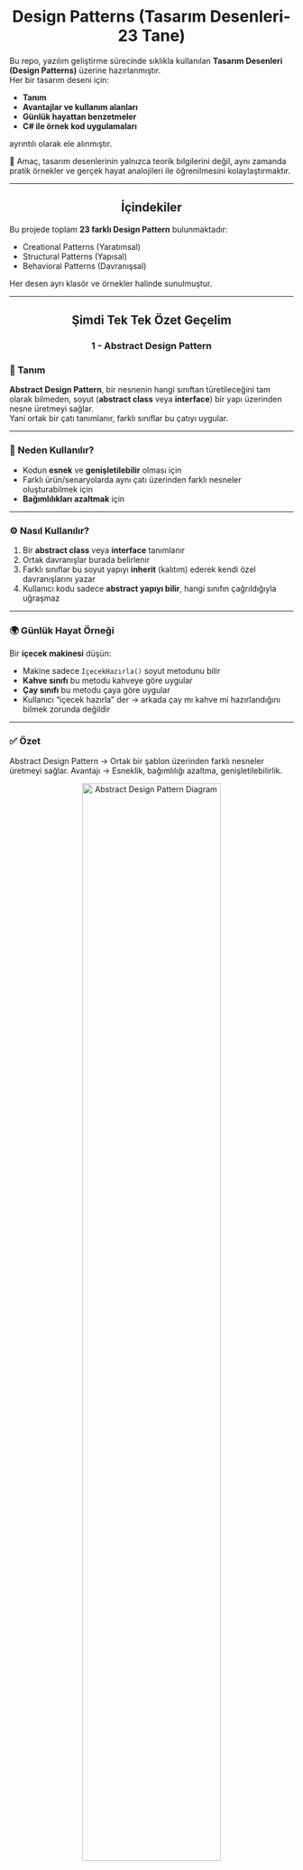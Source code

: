 <h1 align="center">Design Patterns (Tasarım Desenleri-23 Tane)</h1>

Bu repo, yazılım geliştirme sürecinde sıklıkla kullanılan **Tasarım Desenleri (Design Patterns)** üzerine hazırlanmıştır.  
Her bir tasarım deseni için:
 
- **Tanım**
- **Avantajlar ve kullanım alanları**   
- **Günlük hayattan benzetmeler**  
- **C# ile örnek kod uygulamaları**  

ayrıntılı olarak ele alınmıştır.  

📌 Amaç, tasarım desenlerinin yalnızca teorik bilgilerini değil, aynı zamanda pratik örnekler ve gerçek hayat analojileri ile öğrenilmesini kolaylaştırmaktır.  

---

<h2 align="center">İçindekiler</h2>

Bu projede toplam **23 farklı Design Pattern** bulunmaktadır:

- Creational Patterns (Yaratımsal)  
- Structural Patterns (Yapısal)  
- Behavioral Patterns (Davranışsal)  

Her desen ayrı klasör ve örnekler halinde sunulmuştur.  

---

<h2 align="center">Şimdi Tek Tek Özet Geçelim</h2>
<h3 align="center">1 - Abstract Design Pattern</h3>

### 📖 Tanım  
**Abstract Design Pattern**, bir nesnenin hangi sınıftan türetileceğini tam olarak bilmeden, soyut (**abstract class** veya **interface**) bir yapı üzerinden nesne üretmeyi sağlar.  
Yani ortak bir çatı tanımlanır, farklı sınıflar bu çatıyı uygular.

---

### 🎯 Neden Kullanılır?  
- Kodun **esnek** ve **genişletilebilir** olması için  
- Farklı ürün/senaryolarda aynı çatı üzerinden farklı nesneler oluşturabilmek için  
- **Bağımlılıkları azaltmak** için  

---

### ⚙️ Nasıl Kullanılır?  
1. Bir **abstract class** veya **interface** tanımlanır  
2. Ortak davranışlar burada belirlenir  
3. Farklı sınıflar bu soyut yapıyı **inherit** (kalıtım) ederek kendi özel davranışlarını yazar  
4. Kullanıcı kodu sadece **abstract yapıyı bilir**, hangi sınıfın çağrıldığıyla uğraşmaz  

---

### 🌍 Günlük Hayat Örneği  
Bir **içecek makinesi** düşün:  

- Makine sadece `IçecekHazırla()` soyut metodunu bilir  
- **Kahve sınıfı** bu metodu kahveye göre uygular  
- **Çay sınıfı** bu metodu çaya göre uygular  
- Kullanıcı “içecek hazırla” der → arkada çay mı kahve mi hazırlandığını bilmek zorunda değildir  

---
### ✅ Özet 

Abstract Design Pattern → Ortak bir şablon üzerinden farklı nesneler üretmeyi sağlar.
Avantajı → Esneklik, bağımlılığı azaltma, genişletilebilirlik.


<p align="center">
  <img src="https://github.com/user-attachments/assets/9e999a68-6dee-4f2f-a505-75a9d3449262" 
       alt="Abstract Design Pattern Diagram" 
       width="70%" />
</p>

---
<h3 align="center">2 - Adapter Design Pattern</h3>

### 📖 Tanım  
**Adapter Design Pattern**, uyumsuz iki sınıfı veya sistemi birbirine uyumlu hale getirmek için kullanılan yapısal bir tasarım desenidir.  
Bir çeşit **çevirmen / dönüştürücü** görevi görür.  

---

### 🎯 Neden Kullanılır?  
- Farklı **arayüzlere (interface)** sahip sınıfları birlikte çalıştırabilmek için  
- Eski kodları **değiştirmeden** yeni sisteme entegre etmek için  
- Kod tekrarını ve **karmaşıklığı azaltmak** için  

---

### ⚙️ Nasıl Kullanılır?  
1. Bir **hedef arayüz (Target Interface)** tanımlanır  
2. Bu arayüze uymayan bir mevcut sınıf (**Adaptee**) vardır  
3. **Adapter sınıfı**, bu mevcut sınıfı hedef arayüze uydurur  
4. Kullanıcı sadece **hedef arayüzü** kullanır, uyumsuzluğu fark etmez  

---

### 🌍 Günlük Hayat Örneği  
Bir **priz adaptörü** düşün:  

- Telefon şarj aletin **ABD fişine** göre tasarlanmış olabilir  
- Türkiye’deki priz ise uyumlu değildir  
- Bir **priz adaptörü** kullanarak cihazını şarj edebilirsin  
➡️ Burada:  
- **Priz = Sistem**  
- **Cihaz = Sınıf**  
- **Adaptör = Adapter Pattern**  
---
### ✅ Özet 
Adapter Design Pattern → Uyumsuz yapıları uyumlu hale getirir.
Avantajı → Eski ve yeni sistemleri birlikte çalıştırmak, kodu tekrar yazmadan entegre etmek.

<p align="center">
<img width="741" height="623" alt="image" src="https://github.com/user-attachments/assets/58e14418-f5e6-428e-8238-eef5dfa948a6" />
</p>

---
<h3 align="center">3 - Bridge Design Pattern</h3>

### 📖 Tanım  
**Bridge Design Pattern**, soyutlama (**Abstraction**) ile uygulama (**Implementation**) kısımlarını birbirinden ayırarak,  
ikisinin de bağımsız şekilde geliştirilebilmesini sağlayan yapısal bir tasarım desenidir.  

---

### 🎯 Neden Kullanılır?  
- Soyutlama ile uygulamanın birbirine **sıkı sıkıya bağlı olmasını engellemek** için  
- Hem soyutlamayı hem de uygulamayı **ayrı ayrı genişletebilmek** için  
- **Kod tekrarını azaltmak** ve **esnekliği artırmak** için  

---

### ⚙️ Nasıl Kullanılır?  
1. Bir **Abstraction (Soyutlama sınıfı)** tanımlanır → kullanıcı bu sınıf üzerinden sistemi görür  
2. Bir **Implementor (Uygulama arayüzü)** tanımlanır → detayların nasıl yapılacağını belirler  
3. **ConcreteImplementor** sınıfları bu arayüzü uygular  
4. **Abstraction** sınıfı, **implementasyonu** kullanarak işlemleri gerçekleştirir  

---

### 🌍 Günlük Hayat Örneği  
Bir **uzaktan kumanda** düşün:  

- **Abstraction** → Kumanda (kullanıcı sadece “aç/kapat” düğmesine basar)  
- **Implementor** → Elektronik cihaz arayüzü (TV, Radyo, Klima gibi)  
- **ConcreteImplementor** → TV sınıfı, Radyo sınıfı, Klima sınıfı  

➡️ Kullanıcı aynı kumanda ile farklı cihazları yönetebilir.  
Kumanda değişmeden cihaz türü değişebilir.  

---

### ✅ Özet  
- **Bridge Design Pattern** → Soyutlama ve uygulamayı birbirinden ayırarak esnek ve bağımsız geliştirme sağlar  
- **Avantajı** → Hem soyutlamanın hem de uygulamanın ayrı ayrı genişletilmesine izin verir, tekrar eden kodu azaltır  


<p align="center">
<img width=800" height="550" alt="image" src="https://github.com/user-attachments/assets/bc68ee25-5c30-4159-bc62-8f7437b953c3" />
</p>

---
<h3 align="center">4 - Builder Design Pattern</h3>

### 📖 Tanım  
**Builder Design Pattern**, karmaşık nesnelerin adım adım (**step by step**) oluşturulmasını sağlayan bir **yapılandırma (creational)** tasarım desenidir.  
Nesnenin **nasıl oluşturulacağı** ile **hangi parçalarının olacağı** birbirinden ayrılır.  

---

### 🎯 Neden Kullanılır?  
- Karmaşık nesneleri **yönetilebilir** şekilde kurmak için  
- Aynı nesnenin farklı tiplerini (**farklı kombinasyonlarla**) oluşturabilmek için  
- Kodun **okunabilirliğini** ve **bakımını kolaylaştırmak** için  

---

### ⚙️ Nasıl Kullanılır?  
1. **Product** (Ürün sınıfı) tanımlanır → oluşturulacak nesne  
2. Bir **Builder arayüzü** oluşturulur → hangi adımların olacağını belirtir  
3. **Concrete Builder** sınıfları → bu adımları farklı şekillerde uygular  
4. **Director** sınıfı → adımların sırasını yönetir  
5. Sonuç → farklı kombinasyonlarla aynı tipte ürünler üretilebilir  

---

### 🌍 Günlük Hayat Örneği  
Bir **hamburgerci** düşün:  

- **Product** → Hamburger  
- **Builder** → Hamburgerin adımları: ekmek seç, köfte ekle, sos ekle, içecek ekle  
- **Concrete Builder** → McDonald’s Burger Builder, Burger King Burger Builder (farklı içerikler)  
- **Director** → Kasadaki görevli “BigMac yap” dediğinde adımları sırasıyla uygular  

➡️ Sonuç: Aynı süreçle farklı türde hamburgerler hazırlanabilir  

---

### ✅ Özet  
- **Builder Design Pattern** → Karmaşık nesneleri adım adım inşa etmeyi sağlar  
- **Avantajı** → Farklı türde ürünleri aynı süreçle oluşturabilme, esneklik ve düzenli kod yapısı  


<p align="center">
<img width="778" height="723" alt="image" src="https://github.com/user-attachments/assets/6a1a71d9-5512-4a3b-9bf0-c996a3d99311" />
</p>

---
<h3 align="center">5 - Chain of Responsibility Design Pattern</h3>

### 📖 Tanım  
**Chain of Responsibility Design Pattern**, bir isteğin (**request**) birden fazla nesne tarafından **sırayla işlenmesini** sağlayan bir **davranışsal (behavioral)** tasarım desenidir.  
Hangi nesnenin isteği işleyeceği, çalışma zamanında zincir üzerinde belirlenir.  

---

### 🎯 Neden Kullanılır?  
- İsteği kimin ele alacağını **kodda sabitlememek** için  
- İstek farklı koşullara göre farklı nesneler tarafından işlenebilsin diye  
- **Sorumlulukları nesneler arasında paylaştırmak** ve bağımlılığı azaltmak için  

---

### ⚙️ Nasıl Kullanılır?  
1. Bir **Handler (işleyici) arayüzü** tanımlanır  
2. Her bir **ConcreteHandler**, bu arayüzü uygular  
   - İsteği işler ya da zincirdeki bir sonraki nesneye aktarır  
3. İstek **zincirin başına** gönderilir → uygun olan handler isteği işler  

---

### 🌍 Günlük Hayat Örneği  
Bir **şirket izin onayı süreci** düşün:  

- Çalışan **10 gün izin** istedi  
- **Handler 1 (Takım Lideri)** → 3 güne kadar izin onaylayabilir. 10 günse → üstüne yollar  
- **Handler 2 (Müdür)** → 7 güne kadar izin onaylayabilir. 10 günse → üstüne yollar  
- **Handler 3 (Genel Müdür)** → Daha uzun izinleri onaylar  

➡️ Çalışan sadece “izin isteği” gönderir.  
Kim onaylayacaksa zincir üzerinde karar verilir.  

---

### ✅ Özet  
- **Chain of Responsibility Pattern** → Bir isteği sırayla farklı nesnelerin ele almasına olanak tanır  
- **Avantajı** → İsteğin kim tarafından işleneceğini bilmeye gerek yoktur, zincir **dinamik** ve **esnektir**  


<p align="center">
<img width="800" height="560" alt="image" src="https://github.com/user-attachments/assets/d22154f9-8bba-44cb-95a2-4b4585b0666a" />

</p>
---
<h3 align="center">6 - Command Design Pattern</h3>

### 📖 Tanım  
**Command Design Pattern**, bir isteği (**işlemi**) nesneye dönüştüren **davranışsal (behavioral)** bir tasarım desenidir.  
Böylece işlemler **parametre gibi saklanabilir, kuyruklanabilir veya geri alınabilir (undo)**.  

---

### 🎯 Neden Kullanılır?  
- İstekleri **metot çağrısı yerine nesne** olarak temsil etmek için  
- İşlemleri **kuyruklamak, loglamak veya geri almak (undo/redo)** için  
- **Çağıran (Invoker)** ile **işlemi yapan (Receiver)** sınıflarını birbirinden ayırmak için  

---

### ⚙️ Nasıl Kullanılır?  
1. Bir **Command arayüzü** tanımlanır → `Execute()` metodu içerir  
2. **ConcreteCommand** sınıfları → belirli bir işlemi (**Receiver** üzerinde) tanımlar  
3. **Receiver** → asıl işi yapan sınıftır  
4. **Invoker** → komutu çağırır ama nasıl yapıldığını bilmez  
5. **Client** → hangi komutun kullanılacağını belirler  

---

### 🌍 Günlük Hayat Örneği  
Bir **akıllı ev kumandası** düşün:  

- **Command** → `ICommand` arayüzü (`Execute`)  
- **ConcreteCommand** → “Lambayı Aç Komutu”, “Televizyonu Kapat Komutu”  
- **Receiver** → Lamba, Televizyon (gerçek cihaz)  
- **Invoker** → Kumanda (hangi tuşa basıldığını bilir ama arkada hangi cihazın çalıştığını bilmez)  
- **Kullanıcı** → “1’e bas” der → kumanda lambayı açar  

---

### ✅ Özet  
- **Command Pattern** → İstekleri nesneye çevirerek parametre gibi saklanmasını, kuyruklanmasını, loglanmasını veya geri alınmasını sağlar  
- **Avantajı** → Esneklik, gevşek bağlılık, undo/redo desteği  

---

<p align="center">
 <img width="788" height="658" alt="image" src="https://github.com/user-attachments/assets/c1c0c68c-263e-465e-8a7d-654cbc31c48d" />
</p>


-----
<h3 align="center">7 - Composite Design Pattern</h3>

### 📖 Tanım  
**Composite Design Pattern**, ağaç yapısındaki nesneleri (**bütün–parça ilişkisini**) aynı şekilde kullanmayı sağlayan bir **yapısal (structural)** tasarım desenidir.  
Yani tek bir nesne ile bir grup nesne **aynı arayüz üzerinden** yönetilir.  

---

### 🎯 Neden Kullanılır?  
- **Bireysel nesneler** ile **grup nesnelerini** aynı şekilde işlemek için  
- **Hiyerarşik (ağaç) yapılarda** kodu basitleştirmek için  
- “**Tekil–Grup farkı**” olmadan işlemler yapabilmek için  

---

### ⚙️ Nasıl Kullanılır?  
1. Bir **Component (bileşen arayüzü)** tanımlanır  
2. **Leaf (yaprak sınıf)** → Alt elemanı olmayan sınıf (ör. ürün)  
3. **Composite (bileşik sınıf)** → Alt elemanları tutar ve yönetir (ör. kategori)  
4. **Client** → Hem **Leaf** hem de **Composite** nesneleri aynı arayüz üzerinden kullanır  

---

### 🌍 Günlük Hayat Örneği  
Bir **dosya sistemi** düşün:  

- **Leaf** → Dosya (altı yoktur)  
- **Composite** → Klasör (içinde dosya veya başka klasör olabilir)  
- **Kullanıcı** → “Boyut hesapla” dediğinde;  
  - Tek bir dosyanın boyutunu alabilir  
  - Bir klasörün içindeki tüm dosyaların toplam boyutunu da alabilir  

---

### ✅ Özet  
- **Composite Pattern** → Tekil nesneler ile grup nesnelerini aynı şekilde yönetmeyi sağlar  
- **Avantajı** → Hiyerarşik yapıları sadeleştirir, kod tekrarını azaltır  

---

<p align="center">
<img width="850" height="734" alt="image" src="https://github.com/user-attachments/assets/940e3bf7-8373-4394-9881-7e0822d51768" />
</p>

---

<h3 align="center">8 - CQRS (Command Query Responsibility Segregation)</h3>

### 📖 Tanım  
**CQRS (Command Query Responsibility Segregation)** bir **tasarım yaklaşımıdır**.  
Okuma (**Query**) ve Yazma (**Command**) işlemlerinin farklı mantıklarla ele alınmasını sağlar.  

---

### 🎯 Neden Kullanılır?  
- Veri **okuma** ve **yazma** işlemlerinin ihtiyaçları farklıdır → ayrı yönetilirse **performans ve esneklik artar**  
- Büyük sistemlerde **karmaşayı azaltmak** için  
- **Sorgular (read)** → hızlı ve optimize olmalı  
- **Komutlar (write)** → iş kurallarına uymalıdır  

---

### ⚙️ Nasıl Kullanılır?  
1. **Command** → Sistemde değişiklik yapan işlemler (insert, update, delete)  
2. **Query** → Sistemde sadece veri getiren işlemler  
3. Bu ikisi farklı **handler sınıflarında** yazılır  
4. Ortak bir **Mediator** veya benzer yapı (örn. MediatR) üzerinden çağrılır  

---

### 🌍 Günlük Hayat Örneği  
Bir **restoran** düşün:  

- **Command (Yazma)** → Garsona sipariş vermek (sistemde değişiklik olur, mutfağa bilgi gider)  
- **Query (Okuma)** → Garsona “Siparişim hazır mı?” diye sormak (sadece bilgi gelir, sistemde değişiklik olmaz)  

➡️ Sipariş vermek ile siparişi sorgulamak farklı süreçlerdir, ama aynı sistem üzerinden yönetilir.  

---

### ✅ Özet  
- **CQRS Pattern** → Okuma ve yazma işlemlerini ayırarak kodu sadeleştirir ve ölçeklenebilir hale getirir  
- **Avantajı** → Performans artışı, okunabilir kod, karmaşanın azalması  

---

<p align="center">
<img width="807" height="734" alt="image" src="https://github.com/user-attachments/assets/1d05a521-753d-40ba-a0e8-9e3146a996dd" />

</p>

--



<h3 align="center">9 - Decorator Design Pattern</h3>

### 📖 Tanım  
**Decorator Design Pattern**, bir nesnenin davranışlarını **değiştirmek** veya **genişletmek** için kullanılan bir **yapısal (structural)** tasarım desenidir.  
Bunu **kalıtım yerine dinamik olarak sarmalama (wrapping)** ile yapar.  

---

### 🎯 Neden Kullanılır?  
- Mevcut sınıfı **değiştirmeden yeni özellikler eklemek** için  
- **Kod tekrarını önlemek** için  
- Farklı kombinasyonlarla **esnek özellikler** oluşturabilmek için  

---

### ⚙️ Nasıl Kullanılır?  
1. Bir **Component** arayüzü tanımlanır  
2. **ConcreteComponent** → Bu arayüzü uygular (temel sınıf)  
3. **Decorator** → Component arayüzünü uygular ama içinde başka bir Component referansı tutar  
4. **ConcreteDecorator** sınıfları → Temel sınıfa yeni davranış ekler  

---

### 🌍 Günlük Hayat Örneği  
Bir **kahve siparişi** düşün:  

- **Component** → Sade Kahve  
- **ConcreteDecorator 1** → Süt eklenmiş kahve  
- **ConcreteDecorator 2** → Çikolata eklenmiş kahve  
- İstediğin kadar dekoratör eklersin → **Sütlü + Çikolatalı + Kremalı kahve**  

➡️ Temel kahve değişmez, sadece **üzerine özellikler eklenir**  

---

### ✅ Özet  
- **Decorator Pattern** → Bir nesneye dinamik olarak yeni özellikler ekler  
- **Avantajı** → Esneklik, kod tekrarını azaltma, kalıtım kullanmadan genişletme  

---

<p align="center">
 <img width="779" height="713" alt="image" src="https://github.com/user-attachments/assets/e7f83dda-e7d9-41a3-8ae5-2ae83d74f02e" />
</p
  
---
<h3 align="center">10 - Facade Design Pattern</h3>

### 📖 Tanım  
**Facade Design Pattern**, karmaşık bir sistemi **tek bir basit arayüz** ile kullanmayı sağlayan bir **yapısal (structural)** tasarım desenidir.  
Yani birçok sınıfın karmaşık işlemleri, kullanıcıya sade bir **kapı (facade)** üzerinden sunulur.  

---

### 🎯 Neden Kullanılır?  
- Kullanıcıyı sistemin **karmaşasından korumak** için  
- Alt sistemlere doğrudan erişimi engelleyip, **tek noktadan yönetim** sağlamak için  
- Kodun **okunabilirliğini** ve **bakımını kolaylaştırmak** için  

---

### ⚙️ Nasıl Kullanılır?  
1. Sistemde birçok **karmaşık sınıf** vardır (**Subsystems**)  
2. Bir **Facade sınıfı**, bu sınıfları içinde barındırır  
3. Kullanıcı sadece **Facade** üzerinden işlem yapar, detayları bilmek zorunda kalmaz  

---

### 🌍 Günlük Hayat Örneği  
Bir **otel resepsiyonu** düşün:  

- **Müşteri** sadece resepsiyon görevlisi ile konuşur  
- **İşlemler**: Oda ayarlamak, restoran rezervasyonu yapmak, temizlik istemek → resepsiyon ilgili birimlere iletir  
- **Müşteri** otelin tüm detaylarını bilmez, sadece resepsiyon ile iletişim kurar  

➡️ Burada:  
- **Resepsiyon → Facade**  
- **Arka plandaki otel birimleri → Subsystem’ler**  

---

### ✅ Özet  
- **Facade Pattern** → Karmaşık sistemlere basit bir giriş noktası sağlar  
- **Avantajı** → Kullanıcıya kolaylık, sisteme düzen, bağımlılıkların azalması  


<p align="center">
  <img width="816" height="528" alt="image" src="https://github.com/user-attachments/assets/380001d2-1f27-41bc-aced-c8bff2387c85" />
</p>

---
<h3 align="center">11 - Factory Design Pattern</h3>

### 📖 Tanım  
**Factory Design Pattern**, nesne oluşturma işini doğrudan `new` ile yapmak yerine,  
tek bir **fabrika (factory)** sınıfı üzerinden gerçekleştiren bir **oluşturucu (creational)** tasarım desenidir.  

---

### 🎯 Neden Kullanılır?  
- Nesne oluşturma sürecini **merkezileştirmek** için  
- **Kod tekrarını azaltmak** için  
- Hangi sınıfın oluşturulacağını **çalışma zamanında belirlemek** için  

---

### ⚙️ Nasıl Kullanılır?  
1. Bir **Product arayüzü** tanımlanır  
2. Farklı sınıflar (**Concrete Products**) bu arayüzü uygular  
3. Bir **Factory sınıfı**, hangi product’ın üretileceğine karar verir  
4. **Client (kullanıcı)** → Sadece Factory’i çağırır, hangi sınıfın döneceğini bilmez  

---

### 🌍 Günlük Hayat Örneği  
Bir **araç kiralama ofisi** düşün:  

- **Product** → Araç arayüzü (**IAraç**)  
- **Concrete Products** → Araba, Motosiklet, Minibüs  
- **Factory** → Müşterinin ihtiyacına göre uygun aracı üretir  
- **Kullanıcı** → “Bana bir araç lazım” der → hangi sınıfın verileceğini bilmez, **Factory karar verir**  

---

### ✅ Özet  
- **Factory Pattern** → Nesne oluşturma sürecini merkezi bir fabrika sınıfına devreder  
- **Avantajı** → Gevşek bağlılık, kolay genişletilebilirlik, kod tekrarının azalması  

---

<p align="center">
<img width="871" height="692" alt="image" src="https://github.com/user-attachments/assets/a1873dde-7151-46b9-959d-3c98938b0c8f" />
</p
  
---
<h3 align="center">12 - Flyweight Design Pattern</h3>

### 📖 Tanım  
**Flyweight Design Pattern**, çok sayıda benzer nesnenin hafızada tekrar tekrar oluşturulmasını engelleyip,  
ortak verileri paylaşarak **bellek kullanımını optimize eden** bir **yapısal (structural)** tasarım desenidir.  

---

### 🎯 Neden Kullanılır?  
- **Bellek tüketimini azaltmak** için  
- Aynı özelliklere sahip nesnelerin tekrar tekrar oluşturulmasını engellemek için  
- Büyük ölçekli sistemlerde **performansı artırmak** için  

---

### ⚙️ Nasıl Kullanılır?  
1. Nesnenin **içsel (intrinsic)** verileri tanımlanır → paylaşılabilir, ortak özellikler  
2. **Dışsal (extrinsic)** veriler çalışma sırasında dışarıdan gönderilir → her nesneye özel bilgiler  
3. Bir **Flyweight Factory** sınıfı nesneleri üretir ve paylaşır  

---

### 🌍 Günlük Hayat Örneği  
Bir **oyun** düşün:  

- Oyunda **10.000 ağaç** var  
- Her ağacın türü, rengi, dokusu aslında aynı olabilir → bu bilgiler **intrinsic (ortak)** olarak saklanır  
- Ama her ağacın **konumu farklıdır** → bu bilgi **extrinsic (dışarıdan verilen)** olur  
- ➡️ Böylece 10.000 nesne yerine ortak birkaç nesne hafızada tutulur, **RAM dolmaz**  

---

### ✅ Özet  
- **Flyweight Pattern** → Ortak verileri paylaşarak bellek kullanımını azaltır  
- **Avantajı** → Hafıza optimizasyonu, performans artışı, tekrar eden nesnelerden kaçınma  

---

<p align="center">
 <img width="953" height="733" alt="image" src="https://github.com/user-attachments/assets/dad3b586-ae3e-41e1-b1cc-eb3a9285d4b7" />
</p>
---
<h3 align="center">13 - Iterator Design Pattern</h3>

### 📖 Tanım  
**Iterator Design Pattern**, bir koleksiyonun (liste, dizi, ağaç vb.) içindeki elemanlara,  
koleksiyonun iç yapısını bilmeden **sırayla erişmeyi** sağlayan bir **davranışsal (behavioral)** tasarım desenidir.  

---

### 🎯 Neden Kullanılır?  
- Koleksiyonun nasıl saklandığını bilmeden **elemanlarına erişmek** için  
- Aynı koleksiyon üzerinde farklı **dolaşma (iteration) yöntemleri** tanımlayabilmek için  
- Kodun **okunabilirliğini artırmak** için  

---

### ⚙️ Nasıl Kullanılır?  
1. Bir **Iterator arayüzü** tanımlanır → `HasNext()`, `Next()` metotlarını içerir  
2. **ConcreteIterator** → Koleksiyondaki elemanlara erişimi gerçekleştirir  
3. **Aggregate (Collection) arayüzü** → `CreateIterator()` metodunu sağlar  
4. **ConcreteAggregate** → Iterator’u döndürür  
5. **Client** → Sadece iterator üzerinden elemanlara erişir  

---

### 🌍 Günlük Hayat Örneği  
Bir **kitaplık** düşün:  

- Kitaplıkta çok sayıda kitap var  
- **Iterator** → “Sonraki kitabı getir”, “Başka kitap var mı?” sorularını yönetir  
- Kullanıcı kitaplığın iç yapısını (**kitaplar liste mi, raflarda mı, alfabetik mi?**) bilmeden sırayla kitaplara erişebilir  

---

### ✅ Özet  
- **Iterator Pattern** → Koleksiyon elemanlarına sırayla erişmeyi sağlar, iç yapıyı gizler  
- **Avantajı** → Esneklik, **kapsülleme (encapsulation)**, farklı dolaşma yöntemlerine imkan tanıma  

---

<p align="center">
<img width="762" height="750" alt="image" src="https://github.com/user-attachments/assets/3ea73fbd-a7e9-4f76-848e-1d6cf86afd16" />
</p>
---

<h3 align="center">14 - Mediator Design Pattern</h3>

### 📖 Tanım  
**Mediator Design Pattern**, nesneler arasındaki **doğrudan iletişimi engelleyip**,  
onların bir **aracı (mediator)** üzerinden haberleşmesini sağlayan bir **davranışsal (behavioral)** tasarım desenidir.  

---

### 🎯 Neden Kullanılır?  
- Nesneler arasındaki **bağımlılığı azaltmak** için  
- Karmaşık iletişim ağını **tek bir merkezden yönetmek** için  
- Kodun **okunabilirliğini** ve **bakımını kolaylaştırmak** için  

---

### ⚙️ Nasıl Kullanılır?  
1. Bir **Mediator arayüzü** tanımlanır → iletişimi yöneten metotları içerir  
2. **ConcreteMediator** → Nesneler arasındaki etkileşimi koordine eder  
3. **Colleague (katılımcılar)** → Sadece **mediator** ile konuşur, birbirleriyle doğrudan konuşmaz  

---

### 🌍 Günlük Hayat Örneği  
Bir **hava trafik kontrol kulesi** düşün:  

- **Uçaklar (Colleague)** → Doğrudan birbirleriyle konuşmaz  
- **Kontrol Kulesi (Mediator)** → Uçaklarla iletişim kurar  
- **Görev** → İniş–kalkış sırasını ayarlamak, çarpışmaları önlemek  

➡️ Böylece **karmaşa engellenir**, iletişim düzenli olur  

---

### ✅ Özet  
- **Mediator Pattern** → Nesneler arasındaki iletişimi merkezi bir aracı üzerinden yönetir  
- **Avantajı** → Bağımlılıkları azaltır, karmaşık ilişkileri sadeleştirir, bakımı kolaylaştırır  

---

<p align="center">
 <img width="949" height="733" alt="image" src="https://github.com/user-attachments/assets/83f69410-1999-470d-ba75-cb5d712426f6" />
</p>
---
<h3 align="center">15 - Memento Design Pattern</h3>

### 📖 Tanım  
**Memento Design Pattern**, bir nesnenin geçmiş durumunu kaydedip gerektiğinde bu duruma geri dönmesini sağlayan bir **davranışsal (behavioral)** tasarım desenidir.  

---

### 🎯 Neden Kullanılır?  
- Nesnenin **durumunu (state) saklamak** için  
- **Undo (geri al)** veya **rollback** gibi özellikleri uygulamak için  
- Nesnenin iç yapısını dışarıya açmadan **geçmişe dönmesini sağlamak** için  

---

### ⚙️ Nasıl Kullanılır?  
1. **Originator** → Durumu oluşturan ve değiştiren sınıf  
2. **Memento** → Originator’un durumunu saklayan sınıf (genellikle `private`)  
3. **Caretaker** → Memento nesnesini saklar ama içeriğini bilmez. Gerekirse geri yükler  

---

### 🌍 Günlük Hayat Örneği  
Bir **metin editörü (Word, Notepad)** düşün:  

- **Originator** → Editör (yazı yazıyorsun)  
- **Memento** → Kaydedilmiş sürüm (**Ctrl + S**)  
- **Caretaker** → Geri al / ileri al (**Undo / Redo**) özelliği  

➡️ Kullanıcı yanlışlıkla bir satırı sildiğinde → “Undo” yapar, eski sürüme döner  

---

### ✅ Özet  
- **Memento Pattern** → Nesnenin geçmiş durumlarını kaydedip geri yüklemeye imkan tanır  
- **Avantajı** → Undo/redo, sürüm yönetimi, veri kaybını önleme  

<p align="center">
 <img width="752" height="720" alt="image" src="https://github.com/user-attachments/assets/1c44a3ab-0453-4572-94e0-f6d5245ad85a" />
</p>---

<h3 align="center">16 - Observer Design Pattern</h3>

### 📖 Tanım  
**Observer Design Pattern**, bir nesnede (**Subject**) olan değişikliğin,  
ona bağlı diğer nesnelere (**Observers**) **otomatik olarak bildirilmesini** sağlayan bir  
**davranışsal (behavioral)** tasarım desenidir.  

---

### 🎯 Neden Kullanılır?  
- Nesneler arasındaki **bağımlılığı azaltmak** için  
- Bir nesnede değişiklik olduğunda bağlı olanların **otomatik güncellenmesi** için  
- **Olay–dinleyici (event-listener)** mantığını uygulamak için  

---

### ⚙️ Nasıl Kullanılır?  
1. **Subject** → Gözlemlenen nesne, observer listesini tutar  
2. **Observer arayüzü** → `Update()` metodu içerir  
3. **ConcreteObserver** → Subject’teki değişikliklere tepki verir  
4. Subject değiştiğinde → Tüm observer’lara haber gönderilir  

---

### 🌍 Günlük Hayat Örneği  
Bir **YouTube kanalı** düşün:  

- **Subject** → Kanal  
- **Observers** → Aboneler  
- Kanal yeni video yüklediğinde (**durum değişir**) → Tüm abonelere bildirim gider  
- Aboneler videoyu izleyip kendi aksiyonlarını alır  

---

### ✅ Özet  
- **Observer Pattern** → Bir nesnedeki değişikliklerin otomatik olarak diğer nesnelere duyurulmasını sağlar  
- **Avantajı** → Olay tabanlı sistem kurma, gevşek bağlılık, kolay genişletilebilirlik  

---

<p align="center">
 <img width="852" height="764" alt="image" src="https://github.com/user-attachments/assets/76949351-f5aa-44ea-a69d-05f0e353ce6b" />
</p>
<h3 align="center">17 - Prototype Design Pattern</h3>

### 📖 Tanım  
**Prototype Design Pattern**, mevcut bir nesnenin **kopyalanarak (clone edilerek)**  
yeni bir nesne oluşturulmasını sağlayan bir **oluşturucu (creational)** tasarım desenidir.  

---

### 🎯 Neden Kullanılır?  
- Nesne oluşturma **maliyetli** (çok zaman alan ya da pahalı) olduğunda  
- Bir nesneyi baştan üretmek yerine **var olanın kopyasını** almak için  
- Nesnenin **başlangıç ayarlarını tekrar tekrar yazmamak** için  

---

### ⚙️ Nasıl Kullanılır?  
1. Bir **Prototype arayüzü** tanımlanır → `Clone()` metodu içerir  
2. **ConcretePrototype** sınıfları, kendilerini kopyalayacak şekilde `Clone()` metodunu uygular  
3. **Client**, `new` ile değil → `Clone()` ile yeni nesne elde eder  

---

### 🌍 Günlük Hayat Örneği  
Bir **fotokopi makinesi** düşün:  

- Elinde bir belge (**orijinal nesne**) var  
- **Fotokopi çekince** → aynı içeriğe sahip bir kopya elde edersin  
- Orijinal belgedeki bilgileri tekrar yazmana gerek kalmaz  

---

### ✅ Özet  
- **Prototype Pattern** → Nesneleri `new` ile sıfırdan üretmek yerine, mevcut nesneyi **kopyalayarak** oluşturur  
- **Avantajı** → Hız, performans, tekrar eden ayarları engelleme  

---

<p align="center">
  <img width="834" height="762" alt="image" src="https://github.com/user-attachments/assets/f6e6f6d4-126e-47b6-98d5-c2f5831b624e" />
</p>

---
<h3 align="center">18 - Proxy Design Pattern</h3>

### 📖 Tanım  
**Proxy Design Pattern**, başka bir nesneye **erişimi kontrol etmek** için kullanılan bir **yapısal (structural)** tasarım desenidir.  
Proxy, gerçek nesnenin yerine geçer ama asıl işi gerekirse **Real Subject**’e yönlendirir.  

---

### 🎯 Neden Kullanılır?  
- Nesneye **doğrudan erişimi sınırlandırmak** için  
- Nesneye erişmeden önce **güvenlik, önbellekleme (cache), loglama** gibi ek işlemler yapmak için  
- **Ağ üzerinden**, uzaktaki nesnelerle çalışırken (**Remote Proxy**)  

---

### ⚙️ Nasıl Kullanılır?  
1. Bir **Subject arayüzü** tanımlanır  
2. **RealSubject** → Asıl işi yapan sınıf  
3. **Proxy** → Subject arayüzünü uygular ama isteği önce kendinde işler, gerekirse **RealSubject**’e yönlendirir  
4. **Client** → Proxy üzerinden **RealSubject**’e ulaşır  

---

### 🌍 Günlük Hayat Örneği  
Bir **güvenlikli bina** düşün:  

- **RealSubject** → Patronun odası  
- **Proxy** → Güvenlik görevlisi  
- **Çalışan** → Doğrudan patronun odasına giremez → önce güvenliğe gelir  
- **Güvenlik (Proxy)** → Kimlik kontrolü yapar, uygun görürse patrona yönlendirir  

---

### ✅ Özet  
- **Proxy Pattern** → Nesneye erişim kontrolü sağlar  
- **Avantajı** → Güvenlik, performans (cache), uzaktan erişim kolaylığı  

---

<p align="center">
  <img width="759" height="471" alt="image" src="https://github.com/user-attachments/assets/dddb5f9e-a608-4a28-bd38-1c5a12ae7570" />
</p>

---

<h3 align="center">19 - Repository Pattern</h3>

### 📖 Tanım  
**Repository Pattern**, uygulamada kullanılan veriye erişim (**CRUD**) işlemlerini tek bir yerde toplayarak,  
iş mantığı ile veritabanı arasına bir **aracı katman** koyan bir tasarım desenidir.  

---

### 🎯 Neden Kullanılır?  
- Veritabanı sorgularını **tekrarlamamak** için  
- İş katmanını (**service/controller**) veritabanı bağımlılıklarından **ayırmak** için  
- **Test edilebilirliği** ve **bakımı kolaylaştırmak** için  

---

### ⚙️ Nasıl Kullanılır?  
1. Bir **`IRepository<T>` arayüzü** yazılır → `GetAll()`, `GetById()`, `Add()`, `Update()`, `Delete()` gibi metotlar içerir  
2. **Concrete Repository** sınıfı, bu arayüzü uygular ve **EF Core / Dapper / ADO.NET** gibi teknolojilerle gerçek sorguları çalıştırır  
3. **Service katmanı** → Repository üzerinden veriye erişir  
4. **Controller** → Servisi çağırır, veritabanı detaylarını bilmez  

---

### 🌍 Günlük Hayat Örneği  
Bir **alışveriş sitesi** düşün:  

- **Database** → Depo (ürünler orada saklanıyor)  
- **Repository** → Depo görevlisi  
- **Service** → Satış görevlisi  
- **Müşteri (Controller)** → “Bana ürün getir” der, ama deponun nasıl düzenlendiğini bilmez.  
  Depo görevlisi (**Repository**) ürünü bulur ve satış görevlisine verir.  

---

### ✅ Özet  
- **Repository Pattern** → Veritabanı ile iş katmanı arasına soyutlama katmanı koyar  
- **Avantajı** → Kod tekrarını azaltır, bağımlılığı düşürür, test etmeyi kolaylaştırır  

---

<p align="center">
<img width="886" height="674" alt="image" src="https://github.com/user-attachments/assets/ec94217b-06ee-4fc8-b459-31773c7f65dd" />
</p
 
---
<h3 align="center">20 - Singleton Design Pattern</h3>

### 📖 Tanım  
**Singleton Design Pattern**, bir sınıfın yalnızca **tek bir örneğinin (instance)** oluşturulmasını  
ve bu örneğe **global erişim** sağlanmasını garanti eden bir **oluşturucu (creational)** tasarım desenidir.  

---

### 🎯 Neden Kullanılır?  
- Uygulama genelinde ortak kullanılacak bir nesne gerektiğinde (**Logger, Cache, Config**)  
- Gereksiz **bellek tüketimini engellemek** için  
- **Merkezi yönetim** ve kontrol sağlamak için  

---

### ⚙️ Nasıl Kullanılır?  
1. Sınıfın **constructor’ı private** yapılır → dışarıdan `new`’lenemez  
2. Sınıf içinde **static bir instance** tutulur  
3. `GetInstance()` metodu ile bu tek örneğe erişilir  
4. Her çağrıda **aynı nesne** döndürülür  

---

### 🌍 Günlük Hayat Örneği  
Bir **ülkenin cumhurbaşkanı** düşün:  

- Her ülkede aynı anda **tek bir cumhurbaşkanı** vardır  
- Halk veya kurumlar ona erişmek isterse → **aynı kişiye** ulaşır  
- Yeni seçim olana kadar başka bir **“new” yapılamaz**  

---

### ✅ Özet  
- **Singleton Pattern** → Bir sınıfın sadece tek bir örneği olmasını sağlar  
- **Avantajı** → Global erişim, kaynak tasarrufu, merkezi kontrol  

---

<p align="center">
<img width="751" height="676" alt="image" src="https://github.com/user-attachments/assets/17d5e0db-6d8c-4790-9a63-a8f0a006fb45" />
</p

 ---
 <h3 align="center">21 - State Design Pattern</h3>

### 📖 Tanım  
**State Design Pattern**, bir nesnenin **iç durumuna göre davranışlarını dinamik olarak değiştirmesini** sağlayan bir  
**davranışsal (behavioral)** tasarım desenidir.  
Yani nesne, sanki farklı sınıflara aitmiş gibi farklı şekillerde davranır.  

---

### 🎯 Neden Kullanılır?  
- Nesnenin davranışlarının **durumuna bağlı** olarak değişmesi gerektiğinde  
- `if-else` veya `switch` gibi karmaşık kontrol bloklarından **kurtulmak** için  
- Durum değişimlerini daha **okunabilir** ve **yönetilebilir** hale getirmek için  

---

### ⚙️ Nasıl Kullanılır?  
1. Bir **State arayüzü** tanımlanır → her durumda yapılacak davranışlar burada yer alır  
2. **ConcreteState** sınıfları → Bu arayüzü uygular ve kendi özel davranışlarını yazar  
3. **Context sınıfı** → Mevcut durumu (**state**) tutar ve davranışları ona devreder  
4. Durum değiştikçe → context nesnenin davranışı da değişir  

---

### 🌍 Günlük Hayat Örneği  
Bir **trafik ışığı** düşün:  

- **State arayüzü** → `Handle()` (ışığın duruma göre davranışı)  
- **Concrete States** → Kırmızı, Sarı, Yeşil  
- **Context** → Trafik lambası  
- Lambanın rengi değiştikçe → sürücülere verilen mesaj da değişir  

---

### ✅ Özet  
- **State Pattern** → Nesnenin durumuna göre davranışlarını değiştirmesini sağlar  
- **Avantajı** → Karmaşık `if-else` yapılarından kurtarır, kodu daha okunabilir ve esnek hale getirir  

---

<p align="center">
 <img width="749" height="722" alt="image" src="https://github.com/user-attachments/assets/6f4d296c-9a1b-4d93-8f6b-43c3f0df3d4f" />
</p>

---
<h3 align="center">22 - Strategy Design Pattern</h3>

### 📖 Tanım  
**Strategy Design Pattern**, birbirinin yerine kullanılabilen farklı algoritmaları tanımlayıp,  
bunları **çalışma zamanında seçmeye** imkân veren bir **davranışsal (behavioral)** tasarım desenidir.  

---

### 🎯 Neden Kullanılır?  
- Farklı algoritmalar arasında **kolayca geçiş** yapmak için  
- `if-else` yığınına girmeden **esnek bir yapı** kurmak için  
- **Kod tekrarını azaltmak** ve genişletilebilirliği artırmak için  

---

### ⚙️ Nasıl Kullanılır?  
1. Bir **Strategy arayüzü** tanımlanır → ortak metotları içerir  
2. **ConcreteStrategy** sınıfları → Farklı algoritmaları uygular  
3. **Context** → Hangi stratejinin kullanılacağını belirler ve çalıştırır  
4. **Runtime (çalışma zamanı)** → Algoritma kolayca değiştirilebilir  

---

### 🌍 Günlük Hayat Örneği  
Bir **navigasyon uygulaması** düşün:  

- **Strategy** → `IRotaCiz` arayüzü  
- **ConcreteStrategy** → “En kısa yol”, “En hızlı yol”, “Toll-free yol” gibi farklı rota algoritmaları  
- **Context** → Navigasyon cihazı  
- **Kullanıcı** → “En kısa yol” yerine “En hızlı yol” seçtiğinde algoritma değişir ama sistem aynı kalır  

---

### ✅ Özet  
- **Strategy Pattern** → Algoritmalar arasında kolayca seçim yapmayı sağlar  
- **Avantajı** → Esneklik, kod tekrarını azaltma, çalışma zamanında algoritma değiştirme  

---

<p align="center">
  <img src="https://github.com/user-attachments/assets/xxxxx-strategy-pattern-diagram" 
       alt="Strategy Design Pattern Diagram" 
       width="70%" />
</p>
<h3 align="center">22 - Strategy Design Pattern</h3>

### 📖 Tanım  
**Strategy Design Pattern**, birbirinin yerine kullanılabilen farklı algoritmaları tanımlayıp,  
bunları **çalışma zamanında seçmeye** imkân veren bir **davranışsal (behavioral)** tasarım desenidir.  

---

### 🎯 Neden Kullanılır?  
- Farklı algoritmalar arasında **kolayca geçiş** yapmak için  
- `if-else` yığınına girmeden **esnek bir yapı** kurmak için  
- **Kod tekrarını azaltmak** ve genişletilebilirliği artırmak için  

---

### ⚙️ Nasıl Kullanılır?  
1. Bir **Strategy arayüzü** tanımlanır → ortak metotları içerir  
2. **ConcreteStrategy** sınıfları → Farklı algoritmaları uygular  
3. **Context** → Hangi stratejinin kullanılacağını belirler ve çalıştırır  
4. **Runtime (çalışma zamanı)** → Algoritma kolayca değiştirilebilir  

---

### 🌍 Günlük Hayat Örneği  
Bir **navigasyon uygulaması** düşün:  

- **Strategy** → `IRotaCiz` arayüzü  
- **ConcreteStrategy** → “En kısa yol”, “En hızlı yol”, “Toll-free yol” gibi farklı rota algoritmaları  
- **Context** → Navigasyon cihazı  
- **Kullanıcı** → “En kısa yol” yerine “En hızlı yol” seçtiğinde algoritma değişir ama sistem aynı kalır  

---

### ✅ Özet  
- **Strategy Pattern** → Algoritmalar arasında kolayca seçim yapmayı sağlar  
- **Avantajı** → Esneklik, kod tekrarını azaltma, çalışma zamanında algoritma değiştirme  

---

<p align="center">
<img width="757" height="762" alt="image" src="https://github.com/user-attachments/assets/4f1712d3-85d2-4835-8ba0-37e3bfe5c6bc" />
</p>

<h3 align="center">23 - Template Method Design Pattern</h3>

### 📖 Tanım  
**Template Method Design Pattern**, bir algoritmanın **iskeletini (şablonunu)** bir **abstract sınıfta** tanımlayıp,  
bazı adımların alt sınıflar tarafından **özelleştirilmesine izin veren** bir **davranışsal (behavioral)** tasarım desenidir.  

---

### 🎯 Neden Kullanılır?  
- Ortak bir algoritmayı tekrar tekrar yazmadan, alt sınıflara **özelleştirme** imkânı vermek için  
- **Kod tekrarını azaltmak** için  
- Algoritmanın adımlarını **sabit tutarken**, bazı adımların **değişebilir** olmasını sağlamak için  

---

### ⚙️ Nasıl Kullanılır?  
1. Bir **abstract sınıf** oluşturulur → algoritmanın adımları `TemplateMethod()` içinde sıralanır  
2. Bazı adımlar **abstract** olarak bırakılır → alt sınıflar bunları kendine göre uygular  
3. **Concrete sınıflar** → abstract metotları doldurur  
4. **Client** → sadece `TemplateMethod()` çağırır, algoritma adım adım çalışır  

---

### 🌍 Günlük Hayat Örneği  
Bir **yemek tarifi** düşün:  

- **Template Method** → “Yemek Yap” adımları: *Malzemeleri hazırla → Pişir → Servis et*  
- **ConcreteClass 1** → Makarna tarifi (malzemeler ve pişirme farklı)  
- **ConcreteClass 2** → Pilav tarifi  

➡️ İskelet aynı (**hazırla, pişir, servis et**) ama detaylar farklıdır  

---

### ✅ Özet  
- **Template Method Pattern** → Algoritmanın iskeletini sabitler, bazı adımların alt sınıflarda özelleştirilmesine izin verir  
- **Avantajı** → Kod tekrarını azaltır, iskeleti korur, esneklik sağlar  

---

<p align="center">
<img width="755" height="759" alt="image" src="https://github.com/user-attachments/assets/61704fdc-d7e6-4621-8ed9-cf49d0234d3e" />
</p>
<h3 align="center">24 - Unit of Work Design Pattern</h3>

### 📖 Tanım  
**Unit of Work Design Pattern**, birden fazla repository üzerinde yapılan işlemleri tek bir **iş birimi (transaction)** içinde toplayan  
ve hep birlikte kaydedilmesini sağlayan bir **davranışsal / altyapısal (transactional)** tasarım desenidir.  

---

### 🎯 Neden Kullanılır?  
- Aynı anda birden fazla tabloya işlem yapılırken **tutarlılığı sağlamak** için  
- `SaveChanges()` gibi metotların her yerde dağınık kullanılmasını **engellemek** için  
- **Transaction yönetimini merkezileştirmek** için  

---

### ⚙️ Nasıl Kullanılır?  
1. Bir **UnitOfWork arayüzü** tanımlanır → `Commit()`, `Rollback()` gibi metotlar içerir  
2. Her repository, **UnitOfWork** üzerinden yönetilir  
3. İşlemler yapılır → en sonunda `Commit()` çağrılır  
4. Eğer hata olursa → `Rollback()` yapılır, tüm değişiklikler geri alınır  

---

### 🌍 Günlük Hayat Örneği  
Bir **banka transferi** düşün:  

- Ali’nin hesabından **100₺ çekiliyor**, Veli’nin hesabına **yatırılıyor**  
- Eğer çekme başarılı, yatırma başarısız olursa → **para kaybolur**  
- **Unit of Work** → “İki işlem bir bütün” olarak yönetilir  
- Ya ikisi **birlikte başarılı olur**, ya da ikisi **birlikte iptal edilir**  

---

### ✅ Özet  
- **Unit of Work Pattern** → Birden fazla işlemi tek transaction altında toplar  
- **Avantajı** → Veri tutarlılığı, transaction yönetimi, kodun düzenli olması  

---

<p align="center">
<img width="744" height="569" alt="image" src="https://github.com/user-attachments/assets/33426003-05f2-4af7-b4c1-c5c8786d60ee" />
</p>
